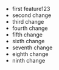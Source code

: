 - first feature123
- second change
- third change
- fourth change
- fifth change
- sixth change
- seventh change
- eighth change
- ninth change
